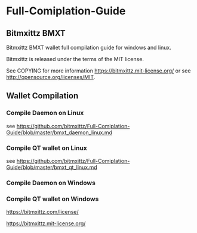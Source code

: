 # Full-Comiplation-Guide

## Bitmxittz BMXT

Bitmxittz BMXT wallet full compilation guide for windows and linux.

Bitmxittz is released under the terms of the MIT license.

See COPYING for more information https://bitmxittz.mit-license.org/ or see http://opensource.org/licenses/MIT.


Wallet Compilation
------------------

### Compile Daemon on Linux

see https://github.com/bitmxittz/Full-Comiplation-Guide/blob/master/bmxt_daemon_linux.md


### Compile QT wallet on Linux

see https://github.com/bitmxittz/Full-Comiplation-Guide/blob/master/bmxt_qt_linux.md


### Compile Daemon on Windows


### Compile QT wallet on Windows



https://bitmxittz.com/license/

https://bitmxittz.mit-license.org/
